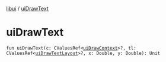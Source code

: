 [libui](index.md) / [uiDrawText](./ui-draw-text.md)

# uiDrawText

`fun uiDrawText(c: CValuesRef<`[`uiDrawContext`](ui-draw-context.md)`>?, tl: CValuesRef<`[`uiDrawTextLayout`](ui-draw-text-layout.md)`>?, x: Double, y: Double): Unit`